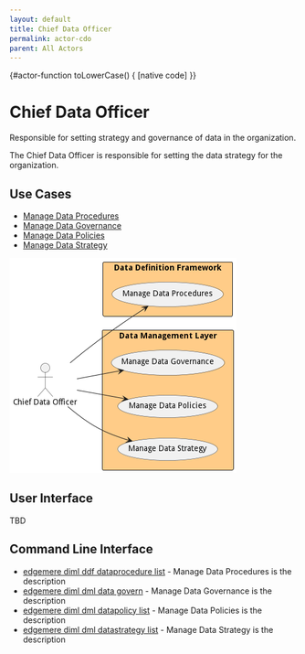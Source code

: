 ```yaml
---
layout: default
title: Chief Data Officer
permalink: actor-cdo
parent: All Actors
---
```


{#actor-function toLowerCase() { [native code] }}

# Chief Data Officer

Responsible for setting strategy and governance of data in the organization.

The Chief Data Officer is responsible for setting the data strategy for the organization.

## Use Cases

* [Manage Data Procedures](usecase-ManageDataProcedures)
* [Manage Data Governance](usecase-ManageDataGovernance)
* [Manage Data Policies](usecase-ManageDataPolicies)
* [Manage Data Strategy](usecase-ManageDataStrategy)


![Use Case Diagram](./UseCase.png)

## User Interface
TBD

## Command Line Interface
* [ edgemere diml ddf dataprocedure list](action--edgemere-diml-ddf-dataprocedure-list) - Manage Data Procedures is the description
* [ edgemere diml dml data govern](action--edgemere-diml-dml-data-govern) - Manage Data Governance is the description
* [ edgemere diml dml datapolicy list](action--edgemere-diml-dml-datapolicy-list) - Manage Data Policies is the description
* [ edgemere diml dml datastrategy list](action--edgemere-diml-dml-datastrategy-list) - Manage Data Strategy is the description

